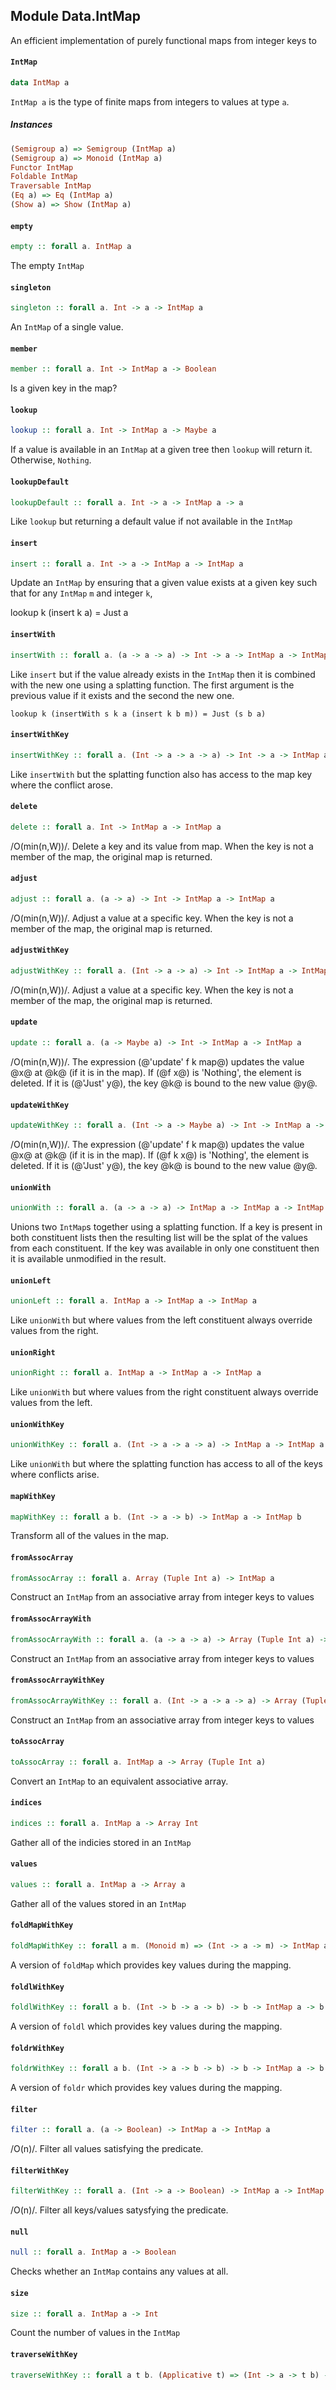 ## Module Data.IntMap

An efficient implementation of purely functional maps from integer keys to

#### `IntMap`

``` purescript
data IntMap a
```

`IntMap a` is the type of finite maps from integers to values at type `a`.

##### Instances
``` purescript
(Semigroup a) => Semigroup (IntMap a)
(Semigroup a) => Monoid (IntMap a)
Functor IntMap
Foldable IntMap
Traversable IntMap
(Eq a) => Eq (IntMap a)
(Show a) => Show (IntMap a)
```

#### `empty`

``` purescript
empty :: forall a. IntMap a
```

The empty `IntMap`

#### `singleton`

``` purescript
singleton :: forall a. Int -> a -> IntMap a
```

An `IntMap` of a single value.

#### `member`

``` purescript
member :: forall a. Int -> IntMap a -> Boolean
```

Is a given key in the map?

#### `lookup`

``` purescript
lookup :: forall a. Int -> IntMap a -> Maybe a
```

If a value is available in an `IntMap` at a given tree then `lookup`
will return it. Otherwise, `Nothing`.

#### `lookupDefault`

``` purescript
lookupDefault :: forall a. Int -> a -> IntMap a -> a
```

Like `lookup` but returning a default value if not available in the `IntMap`

#### `insert`

``` purescript
insert :: forall a. Int -> a -> IntMap a -> IntMap a
```

Update an `IntMap` by ensuring that a given value exists at a given 
key such that for any `IntMap` `m` and integer `k`, 

  lookup k (insert k a) = Just a


#### `insertWith`

``` purescript
insertWith :: forall a. (a -> a -> a) -> Int -> a -> IntMap a -> IntMap a
```

Like `insert` but if the value already exists in the `IntMap` then it is
combined with the new one using a splatting function. The first argument is
the previous value if it exists and the second the new one.

    lookup k (insertWith s k a (insert k b m)) = Just (s b a)


#### `insertWithKey`

``` purescript
insertWithKey :: forall a. (Int -> a -> a -> a) -> Int -> a -> IntMap a -> IntMap a
```

Like `insertWith` but the splatting function also has access to the 
map key where the conflict arose.

#### `delete`

``` purescript
delete :: forall a. Int -> IntMap a -> IntMap a
```

/O(min(n,W))/. Delete a key and its value from map. When the key is not
a member of the map, the original map is returned.

#### `adjust`

``` purescript
adjust :: forall a. (a -> a) -> Int -> IntMap a -> IntMap a
```

/O(min(n,W))/. Adjust a value at a specific key. When the key is not
a member of the map, the original map is returned.

#### `adjustWithKey`

``` purescript
adjustWithKey :: forall a. (Int -> a -> a) -> Int -> IntMap a -> IntMap a
```

/O(min(n,W))/. Adjust a value at a specific key. When the key is not
a member of the map, the original map is returned.

#### `update`

``` purescript
update :: forall a. (a -> Maybe a) -> Int -> IntMap a -> IntMap a
```

/O(min(n,W))/. The expression (@'update' f k map@) updates the value @x@
at @k@ (if it is in the map). If (@f x@) is 'Nothing', the element is
deleted. If it is (@'Just' y@), the key @k@ is bound to the new value @y@.

#### `updateWithKey`

``` purescript
updateWithKey :: forall a. (Int -> a -> Maybe a) -> Int -> IntMap a -> IntMap a
```

/O(min(n,W))/. The expression (@'update' f k map@) updates the value @x@
at @k@ (if it is in the map). If (@f k x@) is 'Nothing', the element is
deleted. If it is (@'Just' y@), the key @k@ is bound to the new value @y@.

#### `unionWith`

``` purescript
unionWith :: forall a. (a -> a -> a) -> IntMap a -> IntMap a -> IntMap a
```

Unions two `IntMap`s together using a splatting function. If 
a key is present in both constituent lists then the resulting 
list will be the splat of the values from each constituent. If the key
was available in only one constituent then it is available unmodified 
in the result.

#### `unionLeft`

``` purescript
unionLeft :: forall a. IntMap a -> IntMap a -> IntMap a
```

Like `unionWith` but where values from the left constituent always override
values from the right.

#### `unionRight`

``` purescript
unionRight :: forall a. IntMap a -> IntMap a -> IntMap a
```

Like `unionWith` but where values from the right constituent always override
values from the left.

#### `unionWithKey`

``` purescript
unionWithKey :: forall a. (Int -> a -> a -> a) -> IntMap a -> IntMap a -> IntMap a
```

Like `unionWith` but where the splatting function has access to all of the
keys where conflicts arise.

#### `mapWithKey`

``` purescript
mapWithKey :: forall a b. (Int -> a -> b) -> IntMap a -> IntMap b
```

Transform all of the values in the map.

#### `fromAssocArray`

``` purescript
fromAssocArray :: forall a. Array (Tuple Int a) -> IntMap a
```

Construct an `IntMap` from an associative array from integer keys to values

#### `fromAssocArrayWith`

``` purescript
fromAssocArrayWith :: forall a. (a -> a -> a) -> Array (Tuple Int a) -> IntMap a
```

Construct an `IntMap` from an associative array from integer keys to values

#### `fromAssocArrayWithKey`

``` purescript
fromAssocArrayWithKey :: forall a. (Int -> a -> a -> a) -> Array (Tuple Int a) -> IntMap a
```

Construct an `IntMap` from an associative array from integer keys to values

#### `toAssocArray`

``` purescript
toAssocArray :: forall a. IntMap a -> Array (Tuple Int a)
```

Convert an `IntMap` to an equivalent associative array.

#### `indices`

``` purescript
indices :: forall a. IntMap a -> Array Int
```

Gather all of the indicies stored in an `IntMap`

#### `values`

``` purescript
values :: forall a. IntMap a -> Array a
```

Gather all of the values stored in an `IntMap`

#### `foldMapWithKey`

``` purescript
foldMapWithKey :: forall a m. (Monoid m) => (Int -> a -> m) -> IntMap a -> m
```

A version of `foldMap` which provides key values during the mapping.

#### `foldlWithKey`

``` purescript
foldlWithKey :: forall a b. (Int -> b -> a -> b) -> b -> IntMap a -> b
```

A version of `foldl` which provides key values during the mapping.

#### `foldrWithKey`

``` purescript
foldrWithKey :: forall a b. (Int -> a -> b -> b) -> b -> IntMap a -> b
```

A version of `foldr` which provides key values during the mapping.

#### `filter`

``` purescript
filter :: forall a. (a -> Boolean) -> IntMap a -> IntMap a
```

/O(n)/. Filter all values satisfying the predicate.

#### `filterWithKey`

``` purescript
filterWithKey :: forall a. (Int -> a -> Boolean) -> IntMap a -> IntMap a
```

/O(n)/. Filter all keys\/values satysfying the predicate.

#### `null`

``` purescript
null :: forall a. IntMap a -> Boolean
```

Checks whether an `IntMap` contains any values at all.

#### `size`

``` purescript
size :: forall a. IntMap a -> Int
```

Count the number of values in the `IntMap`

#### `traverseWithKey`

``` purescript
traverseWithKey :: forall a t b. (Applicative t) => (Int -> a -> t b) -> IntMap a -> t (IntMap b)
```


